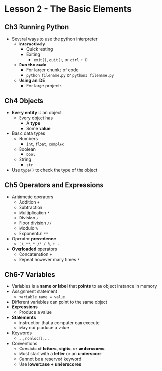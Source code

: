 # Lesson 2 - The Basic Elements

## Ch3 Running Python

- Several ways to use the python interpreter
  - **Interactively**
    - Quick testing
    - Exiting
      - `exit()`, `quit()`, or `ctrl + D`
  - **Run the code**
    - For larger chunks of code
    - `python filename.py` or `python3 filename.py`
  - **Using an IDE**
    - For large projects

## Ch4 Objects

- **Every entity** is an object
  - Every object has
    - A **type**
    - Some **value**
- Basic data types
  - Numbers
    - `int`, `float`, `complex`
  - Boolean
    - `bool`
  - String
    - `str`
- Use `type()` to check the type of the object

## Ch5 Operators and Expressions

- Arithmetic operators
  - Addition `+`
  - Subtraction `-`
  - Multiplication `*`
  - Division `/`
  - Floor division `//`
  - Modulo `%`
  - Exponential `**`
- Operator **precedence**
  - `()`, `**`, `* // / %`, `+ -`
- **Overloaded** operators
  - Concatenation `+`
  - Repeat however many times `*`

## Ch6-7 Variables

- Variables is a **name or label** that **points** to an object instance in memory
- Assignment statement
  - `variable_name = value`
- Different variables can point to the same object
- **Expressions**
  - Produce a value
- **Statements**
  - Instruction that a computer can execute
  - May not produce a value
- Keywords
  - ..., `nonlocal`, ...
- Conventions
  - Consists of **letters**, **digits**, or **underscores**
  - Must start with a **letter** or an **underscore**
  - Cannot be a reserved keyword
  - Use **lowercase + underscores**
